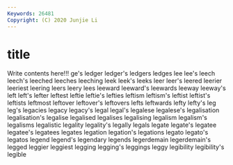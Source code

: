 ```yaml
---
Keywords: 26481
Copyright: (C) 2020 Junjie Li
---
```


# title

Write contents here!!!
ge's 
ledger 
ledger's 
ledgers 
ledges 
lee 
lee's 
leech
leech's 
leeched 
leeches 
leeching 
leek 
leek's 
leeks 
leer 
leer's 
leered
leerier 
leeriest 
leering 
leers 
leery 
lees 
leeward 
leeward's 
leewards 
leeway
leeway's 
left 
left's 
lefter 
leftest 
leftie 
leftie's 
lefties 
leftism 
leftism's
leftist 
leftist's 
leftists 
leftmost 
leftover 
leftover's 
leftovers 
lefts 
leftwards 
lefty
lefty's 
leg 
leg's 
legacies 
legacy 
legacy's 
legal 
legal's 
legalese 
legalese's
legalisation 
legalisation's 
legalise 
legalised 
legalises 
legalising 
legalism 
legalism's 
legalisms 
legalistic
legality 
legality's 
legally 
legals 
legate 
legate's 
legatee 
legatee's 
legatees 
legates
legation 
legation's 
legations 
legato 
legato's 
legatos 
legend 
legend's 
legendary 
legends
legerdemain 
legerdemain's 
legged 
leggier 
leggiest 
legging 
legging's 
leggings 
leggy 
legibility
legibility's 
legible 
